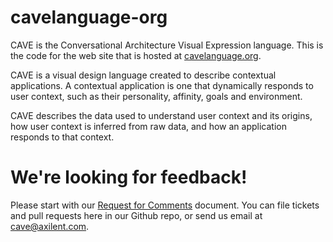 cavelanguage-org
================

CAVE is the Conversational Architecture Visual Expression language.  This is the code for the web site that is hosted at [cavelanguage.org](http://cavelanguage.org).

CAVE is a visual design language created to describe contextual applications.  A contextual application is one that dynamically responds to user context, such as their personality, affinity, goals and environment.

CAVE describes the data used to understand user context and its origins, how user context is inferred from raw data, and how an application responds to that context.

We're looking for feedback!
====================

Please start with our [Request for Comments](http://cavelanguage.org/rfc.html) document. You can file tickets and pull requests here in our Github repo, or send us email at [cave@axilent.com](mailto:cave@axilent.com).
